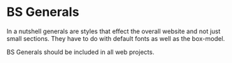 # BS Generals

In a nutshell generals are styles that effect the overall website and not just small sections. They have to do with default fonts as well as the box-model.

BS Generals should be included in all web projects.
